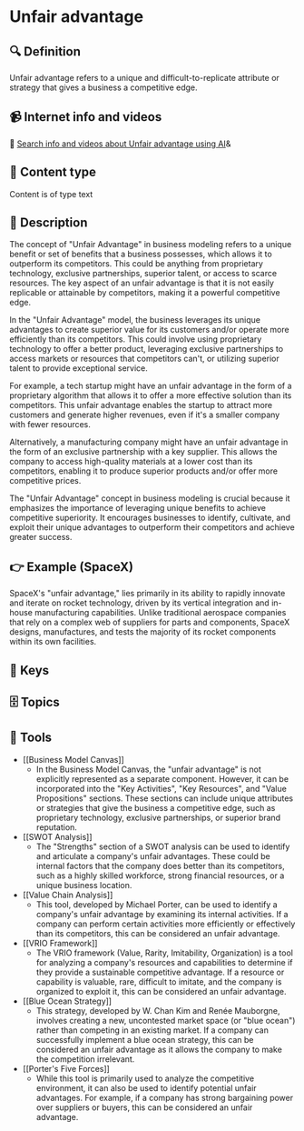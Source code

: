 
# Unfair advantage


## 🔍 Definition
Unfair advantage refers to a unique and difficult-to-replicate attribute or strategy that gives a business a competitive edge.


## 📹 Internet info and videos
🤖 [Search info and videos about Unfair advantage using AI](https://www.perplexity.ai/search?q=videos+about+Unfair+advantage:+
)&

## 📰 Content type 
Content is of type text

## 📖 Description
The concept of "Unfair Advantage" in business modeling refers to a unique benefit or set of benefits that a business possesses, which allows it to outperform its competitors. This could be anything from proprietary technology, exclusive partnerships, superior talent, or access to scarce resources. The key aspect of an unfair advantage is that it is not easily replicable or attainable by competitors, making it a powerful competitive edge.

In the "Unfair Advantage" model, the business leverages its unique advantages to create superior value for its customers and/or operate more efficiently than its competitors. This could involve using proprietary technology to offer a better product, leveraging exclusive partnerships to access markets or resources that competitors can't, or utilizing superior talent to provide exceptional service.

For example, a tech startup might have an unfair advantage in the form of a proprietary algorithm that allows it to offer a more effective solution than its competitors. This unfair advantage enables the startup to attract more customers and generate higher revenues, even if it's a smaller company with fewer resources.

Alternatively, a manufacturing company might have an unfair advantage in the form of an exclusive partnership with a key supplier. This allows the company to access high-quality materials at a lower cost than its competitors, enabling it to produce superior products and/or offer more competitive prices.

The "Unfair Advantage" concept in business modeling is crucial because it emphasizes the importance of leveraging unique benefits to achieve competitive superiority. It encourages businesses to identify, cultivate, and exploit their unique advantages to outperform their competitors and achieve greater success.

## 👉 Example (SpaceX)

SpaceX's "unfair advantage," lies primarily in its ability to rapidly innovate and iterate on rocket technology, driven by its vertical integration and in-house manufacturing capabilities. Unlike traditional aerospace companies that rely on a complex web of suppliers for parts and components, SpaceX designs, manufactures, and tests the majority of its rocket components within its own facilities.

## 🔑 Keys



## 🗄️ Topics


## 🧰 Tools
- [[Business Model Canvas]]
  - In the Business Model Canvas, the "unfair advantage" is not explicitly represented as a separate component. However, it can be incorporated into the "Key Activities", "Key Resources", and "Value Propositions" sections. These sections can include unique attributes or strategies that give the business a competitive edge, such as proprietary technology, exclusive partnerships, or superior brand reputation.
- [[SWOT Analysis]]
  - The "Strengths" section of a SWOT analysis can be used to identify and articulate a company's unfair advantages. These could be internal factors that the company does better than its competitors, such as a highly skilled workforce, strong financial resources, or a unique business location.
- [[Value Chain Analysis]]
  - This tool, developed by Michael Porter, can be used to identify a company's unfair advantage by examining its internal activities. If a company can perform certain activities more efficiently or effectively than its competitors, this can be considered an unfair advantage.
- [[VRIO Framework]]
  - The VRIO framework (Value, Rarity, Imitability, Organization) is a tool for analyzing a company's resources and capabilities to determine if they provide a sustainable competitive advantage. If a resource or capability is valuable, rare, difficult to imitate, and the company is organized to exploit it, this can be considered an unfair advantage.
- [[Blue Ocean Strategy]]
  - This strategy, developed by W. Chan Kim and Renée Mauborgne, involves creating a new, uncontested market space (or "blue ocean") rather than competing in an existing market. If a company can successfully implement a blue ocean strategy, this can be considered an unfair advantage as it allows the company to make the competition irrelevant.
- [[Porter's Five Forces]]
  - While this tool is primarily used to analyze the competitive environment, it can also be used to identify potential unfair advantages. For example, if a company has strong bargaining power over suppliers or buyers, this can be considered an unfair advantage.
